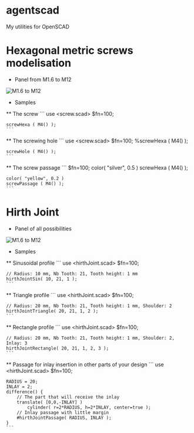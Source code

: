 # agentscad
My utilities for OpenSCAD

# Hexagonal metric screws modelisation

* Panel from M1.6 to M12

![M1.6 to M12](https://github.com/GillesBouissac/agentscad/blob/master/img/M1_6-M12_hexa.png)

* Samples

** The screw
    ```
    use <screw.scad>
    $fn=100;

    screwHexa ( M4() );
    ```

** The screwing hole
    ```
    use <screw.scad>
    $fn=100;
    %screwHexa ( M4() );

    screwHole ( M4() );
    ```

** The screw passage
    ```
    $fn=100;
    color( "silver", 0.5 )
    screwHexa ( M4() );

    color( "yellow", 0.2 )
    screwPassage ( M4() );
    ```

# Hirth Joint

* Panel of all possibilities

![M1.6 to M12](https://github.com/GillesBouissac/agentscad/blob/master/img/hirthJoint)

* Samples

** Sinusoidal profile
    ```
    use <hirthJoint.scad>
    $fn=100;

    // Radius: 10 mm, Nb Tooth: 21, Tooth height: 1 mm
    hirthJointSin( 10, 21, 1 );
    ```

** Triangle profile
    ```
    use <hirthJoint.scad>
    $fn=100;

    // Radius: 20 mm, Nb Tooth: 21, Tooth height: 1 mm, Shoulder: 2
    hirthJointTriangle( 20, 21, 1, 2 );
    ```

** Rectangle profile
    ```
    use <hirthJoint.scad>
    $fn=100;

    // Radius: 20 mm, Nb Tooth: 21, Tooth height: 1 mm, Shoulder: 2, Inlay: 3
    hirthJointRectangle( 20, 21, 1, 2, 3 );
    ```

** Passage for inlay insertion in other parts of your design
    ```
    use <hirthJoint.scad>
    $fn=100;

    RADIUS = 20;
    INLAY = 2;
    difference() {
        // The part that will receive the inlay
        translate( [0,0,-INLAY] )
            cylinder( r=2*RADIUS, h=2*INLAY, center=true );
        // Inlay passage with little margin
        #hirthJointPassage( RADIUS, INLAY );
    }
    ```



